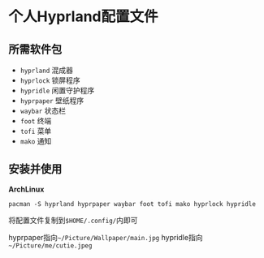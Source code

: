 # 个人Hyprland配置文件
## 所需软件包
- `hyprland` 混成器 
- `hyprlock` 锁屏程序
- `hypridle` 闲置守护程序
- `hyprpaper` 壁纸程序
- `waybar` 状态栏
- `foot` 终端
- `tofi` 菜单
- `mako` 通知
## 安装并使用
**ArchLinux**
```
pacman -S hyprland hyprpaper waybar foot tofi mako hyprlock hypridle
```
将配置文件复制到`$HOME/.config/`内即可

hyprpaper指向`~/Picture/Wallpaper/main.jpg`
hypridle指向 `~/Picture/me/cutie.jpeg`
